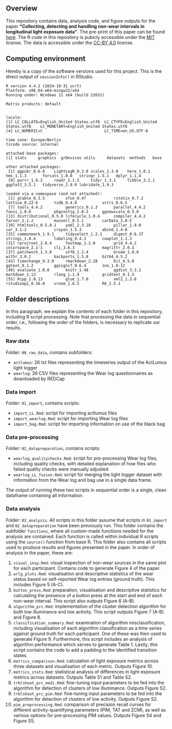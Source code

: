 ## Overview
This repository contains data, analysis code, and figure outputs for the paper **"Collecting, detecting and handling non-wear intervals in longitudinal light exposure data"**. The pre-print of this paper can be found [here](https://www.biorxiv.org/content/10.1101/2024.12.23.627604v1). The R code in this repository is pubicly accessible under the [MIT](https://opensource.org/license/mit) license. The data is accessible under the [CC-BY 4.0](https://creativecommons.org/licenses/by/4.0/) license.  

## Computing environment
Hereby is a copy of the software versions used for this project. This is the direct output of `sessionInfo()` in RStudio. 

```
R version 4.4.2 (2024-10-31 ucrt)
Platform: x86_64-w64-mingw32/x64
Running under: Windows 11 x64 (build 22631)

Matrix products: default


locale:
[1] LC_COLLATE=English_United States.utf8  LC_CTYPE=English_United States.utf8    LC_MONETARY=English_United States.utf8
[4] LC_NUMERIC=C                           LC_TIME=en_US.UTF-8                   

time zone: Europe/Berlin
tzcode source: internal

attached base packages:
[1] stats     graphics  grDevices utils     datasets  methods   base     

other attached packages:
 [1] ggpubr_0.6.0    LightLogR_0.3.8 scales_1.3.0    here_1.0.1      hms_1.1.3       forcats_1.0.0   stringr_1.5.1   dplyr_1.1.4    
 [9] purrr_1.0.2     readr_2.1.5     tidyr_1.3.1     tibble_3.2.1    ggplot2_3.5.1   tidyverse_2.0.0 lubridate_1.9.3

loaded via a namespace (and not attached):
 [1] gtable_0.3.5         xfun_0.47            rstatix_0.7.2        lattice_0.22-6       tzdb_0.4.0           vctrs_0.6.5         
 [7] tools_4.4.2          generics_0.1.3       parallel_4.4.2       fansi_1.0.6          pkgconfig_2.0.3      ggnewscale_0.5.0    
[13] distributional_0.5.0 lifecycle_1.0.4      compiler_4.4.2       farver_2.1.2         munsell_0.5.1        carData_3.0-5       
[19] htmltools_0.5.8.1    yaml_2.3.10          pillar_1.9.0         car_3.1-2            crayon_1.5.3         abind_1.4-8         
[25] commonmark_1.9.1     tidyselect_1.2.1     digest_0.6.37        stringi_1.8.4        labeling_0.4.3       cowplot_1.1.3       
[31] rprojroot_2.0.4      fastmap_1.2.0        grid_4.4.2           colorspace_2.1-1     cli_3.6.3            magrittr_2.0.3      
[37] patchwork_1.3.0      utf8_1.2.4           broom_1.0.6          withr_3.0.1          backports_1.5.0      bit64_4.5.2         
[43] timechange_0.3.0     rmarkdown_2.28       bit_4.5.0            ggtext_0.1.2         ggsignif_0.6.4       zoo_1.8-12          
[49] evaluate_1.0.0       knitr_1.48           ggdist_3.3.2         markdown_1.13        rlang_1.1.4          gridtext_0.1.5      
[55] Rcpp_1.0.13          glue_1.7.0           xml2_1.3.6           rstudioapi_0.16.0    vroom_1.6.5          R6_2.5.1     
```
## Folder descriptions
In this paragraph, we explain the contents of each folder in this repository, including R script processing. Note that processing the data in sequential order, i.e., following the order of the folders, is necessary to replicate our results. 

### Raw data
Folder: `00_raw_data`, contains subfolders:
- `actlumus`: 26 txt files representing the timeseries output of the ActLumus light logger
- `wearlog`: 26 CSV files representing the Wear log questionnaires as downloaded by REDCap

### Data import
Folder: `01_import`, contains scripts:
- `import_LL.Rmd`: script for importing actlumus files
- `import_wearlog.Rmd`: script for importing Wear log files
- `import_bag.Rmd`: script for importing information on use of the black bag

### Data pre-processing
Folder: `02_datapreparation`, contains scripts:
- `wearlog_qualitychecks.Rmd`: script for pre-processing Wear log files, including quality checks, with detailed explanation of how files who failed quality checks were manually adjusted
- `wearlog_LL_fusion.Rmd`: script for merging the light logger dataset with information from the Wear log and bag use in a single data frame.

The output of running these two scripts in sequential order is a single, clean dataframe containing all information.

### Data analysis
Folder: `03_analysis`. All scripts in this folder assume that scripts in `01_import` and `02_datapreparation` have been previously run. 
This folder contains the subfolder `functions`, where all custom-made functions needed for the analysis are contained. Each function is called within individual R scripts using the `source()` function from base R.
This folder also contains all scripts used to produce results and figures presented in the paper. In order of analysis in the paper, these are:
1. `visual_insp.Rmd`: visual inspection of non-wear sources in the same plot for each participant. Contains code to generate Figure 4 of the paper.
2. `wrlg_plots.Rmd`: visualisation and descriptive statistics of the wear status based on self-reported Wear log entries (ground truth). This includes Figure 5 (A-C).
3. `button_press.Rmd`: preparation, visualisation and descriptive statistics for calculating the presence of a button press at the start and end of each non-wear interval. This script also outputs Figure 6 (A-B).
4. `algorithm_prc.Rmd`: implementation of the cluster detection algorithm for both low illuminance and low activity. This script outputs Figure 7 (A-B) and Figure 8.
5. `classification_summary.Rmd`: examination of algorithm misclassification, including visualisation of each algorithm classification as a time series against ground truth for each participant. One of these was then used to generate Figure 9. Furthermore, this script includes an analysis of algorithm performance which serves to generate Table 1. Lastly, this script contains the code to add a padding to the identified transition states.
6. `metrics_comparison.Rmd`: calculation of light exposure metrics across three datasets and visualisation of each metric. Outputs Figure 10.
7. `metrics_stats.Rmd`: statistical analysis of differences in light exposure metrics across datasets. Outputs Table S1 and Table S2.
8. `trblshoot_prc_medi.Rmd`: fine-tuning input parameters to be fed into the algorithm for detection of clusters of low illuminance. Outputs Figure S2.
9. `trblshoot_prc_pim.Rmd`: fine-tuning input parameters to be fed into the algorithm for detection of clusters of low activity. Outputs Figure S2.
10. `pim_preprocessing.Rmd`: comparison of precision recall curves for different activity-quantifying parameters (PIM, TAT and ZCM), as well as various options for pre-processing PIM values. Outputs Figure S4 and Figure S5.
